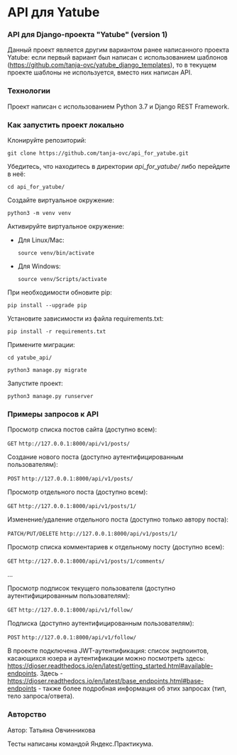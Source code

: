 # API для Yatube

### API для Django-проекта "Yatube" (version 1)

Данный проект является другим вариантом ранее написанного проекта Yatube: если первый вариант был написан с использованием шаблонов (https://github.com/tanja-ovc/yatube_django_templates), то в текущем проекте шаблоны не используется, вместо них написан API.

### Технологии

Проект написан с использованием Python 3.7 и Django REST Framework.


### Как запустить проект локально

Клонируйте репозиторий:

```git clone https://github.com/tanja-ovc/api_for_yatube.git```

Убедитесь, что находитесь в директории _api_for_yatube/_ либо перейдите в неё:

```cd api_for_yatube/```

Cоздайте виртуальное окружение:

```python3 -m venv venv```

Активируйте виртуальное окружение:

* Для Linux/Mac:
 
    ```source venv/bin/activate```

* Для Windows:

    ```source venv/Scripts/activate```

При необходимости обновите pip:

```pip install --upgrade pip```

Установите зависимости из файла requirements.txt:

```pip install -r requirements.txt```

Примените миграции:

```cd yatube_api/```

```python3 manage.py migrate```

Запустите проект:

```python3 manage.py runserver```

### Примеры запросов к API
Просмотр списка постов сайта (доступно всем):

```GET``` ```http://127.0.0.1:8000/api/v1/posts/```

Создание нового поста (доступно аутентифицированным пользователям):

```POST``` ```http://127.0.0.1:8000/api/v1/posts/```

Просмотр отдельного поста (доступно всем):

```GET``` ```http://127.0.0.1:8000/api/v1/posts/1/```

Изменение/удаление отдельного поста (доступно только автору поста):

```PATCH/PUT/DELETE``` ```http://127.0.0.1:8000/api/v1/posts/1/```

Просмотр списка комментариев к отдельному посту (доступно всем):

```GET``` ```http://127.0.0.1:8000/api/v1/posts/1/comments/```

...

Просмотр подписок текущего пользователя (доступно аутентифицированным пользователям):

```GET``` ```http://127.0.0.1:8000/api/v1/follow/```

Подписка (доступно аутентифицированным пользователям): 

```POST``` ```http://127.0.0.1:8000/api/v1/follow/```

В проекте подключена JWT-аутентификация: список эндпоинтов, касающихся юзера и аутентификации можно посмотреть здесь: https://djoser.readthedocs.io/en/latest/getting_started.html#available-endpoints. Здесь - https://djoser.readthedocs.io/en/latest/base_endpoints.html#base-endpoints - также более подробная информация об этих запросах (тип, тело запроса/ответа).


### Авторство

Автор: Татьяна Овчинникова

Тесты написаны командой Яндекс.Практикума.

